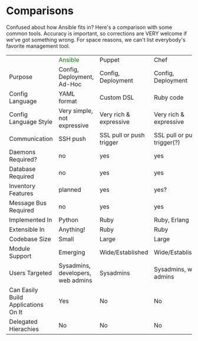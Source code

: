 Comparisons
===========

Confused about how Ansible fits in?  Here's a comparison with some common tools.
Accuracy is important, so corrections are VERY welcome if we've got something wrong.
For space reasons, we can't list everybody's favorite management tool.

<table>
   <tr>
      <td></td>
      <td><font color="green">Ansible</font></td>
      <td>Puppet</td>
      <td>Chef</td>
      <td>Func</td>
      <td>Capistrano</td>
   </tr>
   <tr>
      <td>Purpose</td>
      <td>Config, Deployment, Ad-Hoc</td>
      <td>Config, Deployment</td>
      <td>Config, Deployment</td>
      <td>Ad-Hoc</td>
      <td>Deployment</td>
   </tr>
   <tr>
      <td>Config Language</td>
      <td>YAML format</td>
      <td>Custom DSL</td>
      <td>Ruby code</td>
      <td>None</td>
      <td>None</td>
   </tr>
   <tr>
      <td>Config Language Style</td>
      <td>Very simple, not expressive</td>
      <td>Very rich & expressive</td>
      <td>Very rich & expressive</td>
      <td>None</td>
      <td>None</td>
   </tr>
   <tr>
      <td>Communication</td>
      <td>SSH push</td>
      <td>SSL pull or push trigger</td>
      <td>SSL pull or push trigger(?)</td>
      <td>SSL push</td>
      <td>SSH</td>
   </tr>
   <tr>
      <td>Daemons Required?</td>
      <td>no</td>
      <td>yes</td>
      <td>yes</td>
      <td>yes</td>
      <td>no</td>
   </tr>
   <tr>
      <td>Database Required</td>
      <td>no</td>
      <td>yes</td>
      <td>yes</td>
      <td>no</td>
      <td>no</td>
   </tr>
   <tr>
      <td>Inventory Features</td>
      <td>planned</td>
      <td>yes</td>
      <td>yes?</td>
      <td>yes</td>
      <td>no</td>
   </tr>
   <tr>
      <td>Message Bus Required</td>
      <td>no</td>
      <td>yes</td>
      <td>yes</td>
      <td>no</td>
      <td>no</td>
   </tr>
   <tr>
      <td>Implemented In</td>
      <td>Python</td>
      <td>Ruby</td>
      <td>Ruby, Erlang</td>
      <td>Python</td>
      <td>Ruby</td>
   </tr>
   <tr>
      <td>Extensible In</td>
      <td>Anything!</td>
      <td>Ruby</td>
      <td>Ruby</td>
      <td>Python</td>
      <td>Ruby</td>
   </tr>
   <tr>
      <td>Codebase Size</td>
      <td>Small</td>
      <td>Large</td>
      <td>Large</td>
      <td>Medium</td>
      <td>Medium</td>
   </tr>
   <tr>
      <td>Module Support</td>
      <td>Emerging</td>
      <td>Wide/Established</td>
      <td>Wide/Established</td>
      <td>Medium/Established</td>
      <td>Poor</td>
   </tr>
   <tr>
      <td>Users Targeted</td>
      <td>Sysadmins, developers, web admins</td>
      <td>Sysadmins</td>
      <td>Sysadmins, web admins</td>
      <td>Sysadmins, developers</td>
      <td>Web admins</td>
   </tr>
   <tr>
   <tr>
      <td>Can Easily Build Applications On It</td>
      <td>Yes</td>
      <td>No</td>
      <td>No</td>
      <td>Yes</td>
      <td>No</td>
   </tr>
   <tr>
      <td>Delegated Hierachies</td>
      <td>No</td>
      <td>No</td>
      <td>No</td>
      <td>Yes</td>
      <td>No</td>
   </tr>
</td>


